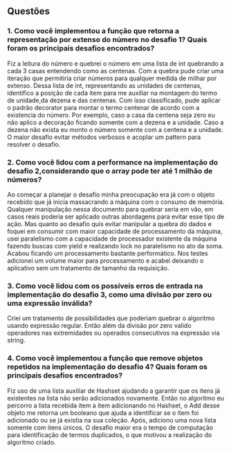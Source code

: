 ## Questões

### 1. Como você implementou a função que retorna a representação por extenso do número no desafio 1? Quais foram os principais desafios encontrados?

Fiz a leitura do número e quebrei o número em uma lista de int quebrando a cada 3 casas entendendo como as centenas. Com a quebra pude criar uma iteração que permitiria criar números para qualquer medida de milhar por extenso. Dessa lista de int, representando as unidades de centenas, identifico a posição de cada item para me auxiliar na montagem do termo de unidade,da dezena e das centenas. Com isso classificado, pude aplicar o padrão decorator para montar o termo centenar de acordo com a existencia do número. Por exemplo, caso a casa da centena seja zero eu não aplico a decoração ficando somente com a dezena e a unidade. Caso a dezena não exista eu monto o número somente com a centena e a unidade.
O maior desafio evitar métodos verbosos e acoplar um pattern para resolver o desafio.

### 2. Como você lidou com a performance na implementação do desafio 2,considerando que o array pode ter até 1 milhão de números?

Ao começar a planejar o desafio minha preocupação era já com o objeto recebido que já inicia massacrando a máquina com o consumo de memória. Qualquer manipulação nessa documento para quebrar seria em vão, em casos reais poderia ser aplicado outras abordagens para evitar esse tipo de ação. Mas quanto ao desafio quis evitar manipular a quebra do dados e foquei em consumir com maior capacidade de processamento da máquina, usei paralelismo com a capacidade de processador existente da máquina fazendo buscas com yield e realizando lock no paralelismo no ato da soma. Acabou ficando um processamento bastante performático.
Nos testes adicionei um volume maior para processamento e acabei deixando o aplicativo sem um tratamento de tamanho da requisição.

### 3. Como você lidou com os possíveis erros de entrada na implementação do desafio 3, como uma divisão por zero ou uma expressão inválida?

Criei um tratamento de possibilidades que poderiam quebrar o algoritmo usando expressão regular. Então além da divisão por zero valido operadores nas extremidades ou operados consecutivos na expressão via string.

### 4. Como você implementou a função que remove objetos repetidos na implementação do desafio 4? Quais foram os principais desafios encontrados?

Fiz uso de uma lista auxiliar de Hashset ajudando a garantir que os itens já existentes na lista não serão adicionados novamente. Então no algoritmo eu percorro a lista recebida item a item adicionando no Hashset, o Add desse objeto me retorna um booleano que ajuda a identificar se o item foi adicionado ou se já existia na sua coleção. Após, adiciono uma nova lista somente com itens únicos.
O desafio maior era o tempo de computação para identificação de termos duplicados, o que motivou a realização do algoritmo criado.
